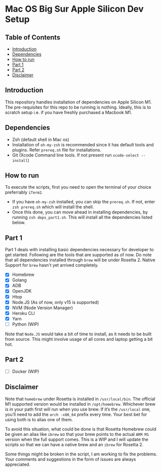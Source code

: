 # Mac OS Big Sur Apple Silicon Dev Setup

## Table of Contents

* [Introduction](#introduction)
* [Dependencies](#dependencies)
* [How to run](#how-to-run)
* [Part 1](#part-1)
* [Part 2](#part-2)
* [Disclaimer](#disclaimer)

## Introduction

This repository handles installation of dependencies on Apple Silicon M1. The pre-requisites for this repo to be running is nothing. Ideally, this is to scratch setup i.e. if you have freshly purchased a Macbook M1.

## Dependencies

* Zsh (default shell in Mac os)
* Installation of `oh-my-zsh` is recommended since it has default tools and plugins. Refer `prereq.sh` file for installations.
* Git (Xcode Command line tools. If not present run `xcode-select --install`)

## How to run

To execute the scripts, first you need to open the terminal of your choice preferrably `iTerm2`.
* If you have `oh-my-zsh` installed, you can skip the `prereq.sh`. If not, enter `zsh prereq.sh` which will install the shell.
* Once this done, you can move ahead in installing dependencies, by running `zsh deps_part1.sh`. This will install all the dependencies listed below.

## Part 1

Part 1 deals with installing basic dependencies necessary for developer to get started. Following are the tools that are supported as of now. Do note that all dependencies installed through `brew` will be under Rosetta 2. Native Support for `brew` hasn't yet arrived completely.

- [x] Homebrew
- [x] Golang
- [x] ADB
- [x] OpenJDK
- [x] Htop
- [x] Node.JS (As of now, only v15 is supported)
- [x] NVM (Node Version Manager)
- [x] Heroku CLI
- [x] Yarn
- [ ] Python (WIP)

Note that `Node.JS` would take a bit of time to install, as it needs to be built from source. This might involve usage of all cores and laptop getting a bit hot.

## Part 2

- [ ] Docker (WIP)

## Disclaimer

Note that `homebrew` under Rosetta is installed in `/usr/local/bin`. The official M1 supported version would be installed in `/opt/homebrew`. Whichever brew is in your path first will run when you use brew. If it’s the `/usr/local` one, you’ll need to add the `arch -x86_64` prefix every time. Your best bet for using both is to alias one of them.

To avoid this situation, what could be done is that Rosetta Homebrew could be given an alias like `ibrew` so that your brew points to the actual `ARM M1` version when the full support comes. This is a WIP and I will update the scripts so that we can have a native brew and an `ibrew` for Rosetta 2.

Some things might be broken in the script, I am working to fix the problems. Your comments and suggestions in the form of issues are always appreciated.
